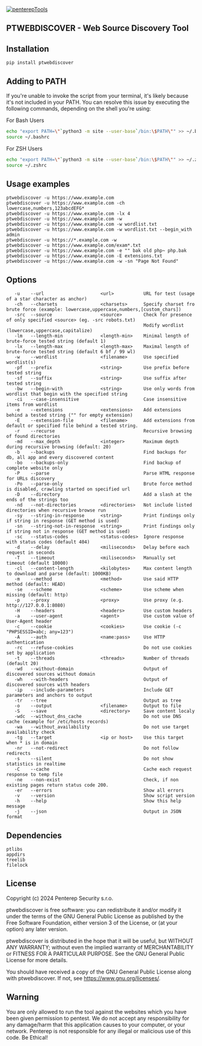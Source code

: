[![penterepTools](https://www.penterep.com/external/penterepToolsLogo.png)](https://www.penterep.com/)


## PTWEBDISCOVER - Web Source Discovery Tool

## Installation
```
pip install ptwebdiscover
```

## Adding to PATH
If you're unable to invoke the script from your terminal, it's likely because it's not included in your PATH. You can resolve this issue by executing the following commands, depending on the shell you're using:

For Bash Users
```bash
echo "export PATH=\"`python3 -m site --user-base`/bin:\$PATH\"" >> ~/.bashrc
source ~/.bashrc
```

For ZSH Users
```bash
echo "export PATH=\"`python3 -m site --user-base`/bin:\$PATH\"" >> ~/.zshrc
source ~/.zshrc
```

## Usage examples
```
ptwebdiscover -u https://www.example.com
ptwebdiscover -u https://www.example.com -ch lowercase,numbers,123abcdEFG*
ptwebdiscover -u https://www.example.com -lx 4
ptwebdiscover -u https://www.example.com -w
ptwebdiscover -u https://www.example.com -w wordlist.txt
ptwebdiscover -u https://www.example.com -w wordlist.txt --begin_with admin
ptwebdiscover -u https://*.example.com -w
ptwebdiscover -u https://www.example.com/exam*.txt
ptwebdiscover -u https://www.example.com -e "" bak old php~ php.bak
ptwebdiscover -u https://www.example.com -E extensions.txt
ptwebdiscover -u https://www.example.com -w -sn "Page Not Found"
```

## Options
```
   -u    --url                     <url>           URL for test (usage of a star character as anchor)
   -ch   --charsets                <charsets>      Specify charset fro brute force (example: lowercase,uppercase,numbers,[custom_chars])
   -src  --source                  <source>        Check for presence of only specified <source> (eg. -src robots.txt)
                                                   Modify wordlist (lowercase,uppercase,capitalize)
   -lm   --length-min              <length-min>    Minimal length of brute-force tested string (default 1)
   -lx   --length-max              <length-max>    Maximal length of brute-force tested string (default 6 bf / 99 wl)
   -w    --wordlist                <filename>      Use specified wordlist(s)
   -pf   --prefix                  <string>        Use prefix before tested string
   -sf   --suffix                  <string>        Use suffix after tested string
   -bw   --begin-with              <string>        Use only words from wordlist that begin with the specified string
   -ci   --case-insensitive                        Case insensitive items from wordlist
   -e    --extensions              <extensions>    Add extensions behind a tested string ("" for empty extension)
   -E    --extension-file          <filename>      Add extensions from default or specified file behind a tested string.
   -r    --recurse                                 Recursive browsing of found directories
   -md   --max_depth               <integer>       Maximum depth during recursive browsing (default: 20)
   -b    --backups                                 Find backups for db, all app and every discovered content
   -bo   --backups-only                            Find backup of complete website only
   -P    --parse                                   Parse HTML response for URLs discovery
   -Po   --parse-only                              Brute force method is disabled, crawling started on specified url
   -D    --directory                               Add a slash at the ends of the strings too
   -nd   --not-directories         <directories>   Not include listed directories when recursive browse run
   -sy   --string-in-response      <string>        Print findings only if string in response (GET method is used)
   -sn   --string-not-in-response  <string>        Print findings only if string not in response (GET method is used)
   -sc   --status-codes            <status-codes>  Ignore response with status codes (default 404)
   -d    --delay                   <miliseconds>   Delay before each request in seconds
   -T    --timeout                 <miliseconds>   Manually set timeout (default 10000)
   -cl   --content-length          <kilobytes>     Max content length to download and parse (default: 1000KB)
   -m    --method                  <method>        Use said HTTP method (default: HEAD)
   -se   --scheme                  <scheme>        Use scheme when missing (default: http)
   -p    --proxy                   <proxy>         Use proxy (e.g. http://127.0.0.1:8080)
   -H    --headers                 <headers>       Use custom headers
   -a    --user-agent              <agent>         Use custom value of User-Agent header
   -c    --cookie                  <cookies>       Use cookie (-c "PHPSESSID=abc; any=123")
   -A    --auth                    <name:pass>     Use HTTP authentication
   -rc   --refuse-cookies                          Do not use cookies set by application
   -t    --threads                 <threads>       Number of threads (default 20)
   -wd   --without-domain                          Output of discovered sources without domain
   -wh   --with-headers                            Output of discovered sources with headers
   -ip   --include-parameters                      Include GET parameters and anchors to output
   -tr   --tree                                    Output as tree
   -o    --output                  <filename>      Output to file
   -S    --save                    <directory>     Save content localy
   -wdc  --without_dns_cache                       Do not use DNS cache (example for /etc/hosts records)
   -wa   --without_availability                    Do not use target availability check
   -tg   --target                  <ip or host>    Use this target when * is in domain
   -nr   --not-redirect                            Do not follow redirects
   -s    --silent                                  Do not show statistics in realtime
   -C    --cache                                   Cache each request response to temp file
   -ne   --non-exist                               Check, if non existing pages return status code 200.
   -er   --errors                                  Show all errors
   -v    --version                                 Show script version
   -h    --help                                    Show this help message
   -j    --json                                    Output in JSON format
```

## Dependencies
```
ptlibs
appdirs
treelib
filelock
```



## License

Copyright (c) 2024 Penterep Security s.r.o.

ptwebdiscover is free software: you can redistribute it and/or modify it under the terms of the GNU General Public License as published by the Free Software Foundation, either version 3 of the License, or (at your option) any later version.

ptwebdiscover is distributed in the hope that it will be useful, but WITHOUT ANY WARRANTY; without even the implied warranty of MERCHANTABILITY or FITNESS FOR A PARTICULAR PURPOSE. See the GNU General Public License for more details.

You should have received a copy of the GNU General Public License along with ptwebdiscover. If not, see https://www.gnu.org/licenses/.

## Warning

You are only allowed to run the tool against the websites which
you have been given permission to pentest. We do not accept any
responsibility for any damage/harm that this application causes to your
computer, or your network. Penterep is not responsible for any illegal
or malicious use of this code. Be Ethical!
